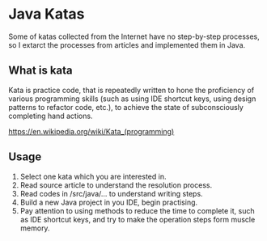 # Java Katas

Some of katas collected from the Internet have no step-by-step processes,
so I extarct the processes from articles and implemented them in Java.

## What is kata

Kata is practice code, that is repeatedly written to hone the proficiency of various programming skills
(such as using IDE shortcut keys, using design patterns to refactor code, etc.),
to achieve the state of subconsciously completing hand actions.

https://en.wikipedia.org/wiki/Kata_(programming)

## Usage

1. Select one kata which you are interested in.
2. Read source article to understand the resolution process.
3. Read codes in /src/java/... to understand writing steps.
4. Build a new Java project in you IDE, begin practising.
5. Pay attention to using methods to reduce the time to complete it,
such as IDE shortcut keys, and try to make the operation steps form muscle memory.